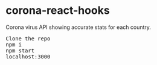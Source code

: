 # corona-react-hooks
Corona virus API showing accurate stats for each country.

<pre>
Clone the repo
npm i
npm start
localhost:3000
</pre>
